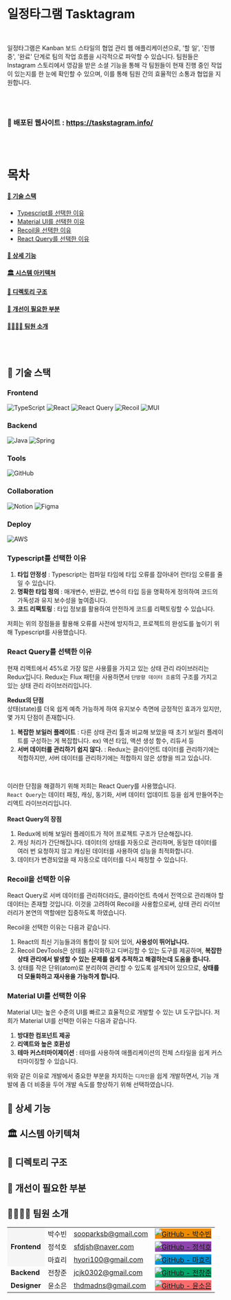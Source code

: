 # 일정타그램 Tasktagram 

<br />

일정타그램은 Kanban 보드 스타일의 협업 관리 웹 애플리케이션으로, '할 일', '진행 중', '완료' 단계로 팀의 작업 흐름을 시각적으로 파악할 수 있습니다. 팀원들은 Instagram 스토리에서 영감을 받은 소셜 기능을 통해 각 팀원들이 현재 진행 중인 작업이 있는지를 한 눈에 확인할 수 있으며, 이를 통해 팀원 간의 효율적인 소통과 협업을 지원합니다.

<br />
<br />

### 🔗 배포된 웹사이트 : https://taskstagram.info/

<br />
<br />

# 목차

#### [🔧 기술 스택](#-기술-스택)
  - [Typescript를 선택한 이유](#typescript를-선택한-이유)
  - [Material UI를 선택한 이유](#material-ui를-선택한-이유)
  - [Recoil을 선택한 이유](#recoil을-선택한-이유)
  - [React Query를 선택한 이유](#react-query를-선택한-이유)
#### [📄 상세 기능](#-상세-기능)
#### [🏛️ 시스템 아키텍쳐](#-시스템-아키텍쳐)
#### [📂 디렉토리 구조](#-디렉토리-구조)
#### [🤔 개선이 필요한 부분](#-개선이-필요한-부분)
#### [🧑‍🧑‍🧒‍🧒 팀원 소개](#-팀원-소개)

<br />
<br />

## 🔧 기술 스택
### Frontend
![TypeScript](https://img.shields.io/badge/typescript-%23007ACC.svg?style=for-the-badge&logo=typescript&logoColor=white)
![React](https://img.shields.io/badge/react-%2320232a.svg?style=for-the-badge&logo=react&logoColor=%2361DAFB)
![React Query](https://img.shields.io/badge/-React%20Query-FF4154?style=for-the-badge&logo=react%20query&logoColor=white)
![Recoil](https://img.shields.io/badge/Recoil-3578E5?style=for-the-badge&logo=Recoil&logoColor=white)
![MUI](https://img.shields.io/badge/MUI-%230081CB.svg?style=for-the-badge&logo=mui&logoColor=white)
<br />

### Backend
![Java](https://img.shields.io/badge/java-%23ED8B00.svg?style=for-the-badge&logo=openjdk&logoColor=white)
![Spring](https://img.shields.io/badge/spring-%236DB33F.svg?style=for-the-badge&logo=spring&logoColor=white)
<br />

### Tools
![GitHub](https://img.shields.io/badge/github-%23121011.svg?style=for-the-badge&logo=github&logoColor=white)
<br />

### Collaboration
![Notion](https://img.shields.io/badge/Notion-%23000000.svg?style=for-the-badge&logo=notion&logoColor=white)
![Figma](https://img.shields.io/badge/figma-%23F24E1E.svg?style=for-the-badge&logo=figma&logoColor=white)
<br />

### Deploy
![AWS](https://img.shields.io/badge/AWS-%23FF9900.svg?style=for-the-badge&logo=amazon-aws&logoColor=white)

### Typescript를 선택한 이유
1. <strong>타입 안정성</strong> : Typescript는 컴파일 타임에 타입 오류를 잡아내어 런타임 오류를 줄일 수 있습니다. <br />
2. <strong>명확한 타입 정의</strong> : 매개변수, 반환값, 변수의 타입 등을 명확하게 정의하여 코드의 가독성과 유지 보수성을 높여줍니다. <br />
3. <strong>코드 리팩토링</strong> : 타입 정보를 활용하여 안전하게 코드를 리팩토링할 수 있습니다. <br />

저희는 위의 장점들을 활용해 오류를 사전에 방지하고, 프로젝트의 완성도를 높이기 위해 Typescript를 사용했습니다. <br />  

### React Query를 선택한 이유
현재 리액트에서 45%로 가장 많은 사용률을 가지고 있는 상태 관리 라이브러리는 Redux입니다. Redux는 Flux 패턴을 사용하면서 `단방향 데이터 흐름`의 구조를 가지고 있는 상태 관리 라이브러리입니다. <br />

<strong>Redux의 단점</strong> <br />
상태(state)를 더욱 쉽게 예측 가능하게 하여 유지보수 측면에 긍정적인 효과가 있지만, 몇 가지 단점이 존재합니다.

1. <strong>복잡한 보일러 플레이트</strong> : 다른 상태 관리 툴과 비교해 보았을 때 초기 보일러 플레이트를 구성하는 게 복잡합니다. ex) 액션 타입, 액션 생성 함수, 리듀서 등
2. <strong>서버 데이터를 관리하기 쉽지 않다.</strong> : Redux는 클라이언트 데이터를 관리하기에는 적합하지만, 서버 데이터를 관리하기에는 적합하지 않은 성향을 띄고 있습니다.
<br />

이러한 단점을 해결하기 위해 저희는 React Query를 사용했습니다. <br />
`React Query`는 데이터 패칭, 캐싱, 동기화, 서버 데이터 업데이트 등을 쉽게 만들어주는 리액트 라이브러리입니다. <br /><br />
<strong>React Query의 장점</strong> <br />
1. Redux에 비해 보일러 플레이트가 적어 프로젝트 구조가 단순해집니다.
2. 캐싱 처리가 간단해집니다. 데이터의 상태를 자동으로 관리하며, 동일한 데이터를 여러 번 요청하지 않고 캐싱된 데이터를 사용하여 성능을 최적화합니다.
3. 데이터가 변경되었을 때 자동으로 데이터를 다시 패칭할 수 있습니다.

### Recoil을 선택한 이유
React Query로 서버 데이터를 관리하더라도, 클라이언트 측에서 전역으로 관리해야 할 데이터는 존재할 것입니다. 이것을 고려하여 Recoil을 사용함으로써, 상태 관리 라이브러리가 본연의 역할에만 집중하도록 하였습니다. <br />

Recoil을 선택한 이유는 다음과 같습니다. <br />
1. React의 최신 기능들과의 통합이 잘 되어 있어, <strong>사용성이 뛰어납니다.</strong>
2. Recoil DevTools은 상태를 시각화하고 디버깅할 수 있는 도구를 제공하며, <strong>복잡한 상태 관리에서 발생할 수 있는 문제를 쉽게 추적하고 해결하는데 도움을 줍니다.</strong>
3. 상태를 작은 단위(atom)로 분리하여 관리할 수 있도록 설계되어 있으므로, <strong>상태를 더 모듈화하고 재사용을 가능하게 합니다.</strong>

### Material UI를 선택한 이유
Material UI는 높은 수준의 UI를 빠르고 효율적으로 개발할 수 있는 UI 도구입니다. 저희가 Material UI를 선택한 이유는 다음과 같습니다. <br />
1. <strong>방대한 컴포넌트 제공</strong>
2. <strong>리액트와 높은 호환성</strong> 
3. <strong>테마 커스터마이제이션</strong> : 테마를 사용하여 애플리케이션의 전체 스타일을 쉽게 커스터마이징할 수 있습니다.

위와 같은 이유로 개발에서 중요한 부분을 차지하는 `디자인`을 쉽게 개발하면서, 기능 개발에 좀 더 비중을 두어 개발 속도를 향상하기 위해 선택하였습니다.

## 📄 상세 기능



## 🏛️ 시스템 아키텍쳐



## 📂 디렉토리 구조



## 🤔 개선이 필요한 부분



## 🧑‍🧑‍🧒‍🧒 팀원 소개
<table>
  <tbody>
    <tr>
      <td rowspan="3" style="background-color: #f5f5f5;"><strong>Frontend</strong></td>
      <td>박수빈</td>
      <td><a href="mailto:sooparksb@gmail.com">sooparksb@gmail.com</a></td>
      <td>
        <a href="https://github.com/sooparkdev">
          <img src="https://img.shields.io/badge/GitHub-ED8B00?style=flat-square&logo=GitHub&logoColor=white" alt="GitHub - 박수빈" style="background-color: #ED8B00;" />
        </a>
      </td>
    </tr>
    <tr>
      <td>정석호</td>
      <td><a href="mailto:sfdjsh@naver.com">sfdjsh@naver.com</a></td>
      <td>
        <a href="https://github.com/sfdjsh">
          <img src="https://img.shields.io/badge/GitHub-8E44AD?style=flat-square&logo=GitHub&logoColor=white" alt="GitHub - 정석호" style="background-color: #8E44AD;" />
        </a>
      </td>
    </tr>
    <tr>
      <td>마효리</td>
      <td><a href="mailto:hyori100@gmail.com">hyori100@gmail.com</a></td>
      <td>
        <a href="https://github.com/hyori100">
          <img src="https://img.shields.io/badge/GitHub-0094D8?style=flat-square&logo=GitHub&logoColor=white" alt="GitHub - 마효리" style="background-color: #0094D8;" />
        </a>
      </td>
    </tr>
    <tr>
      <td><strong>Backend</strong></td>
      <td>전창준</td>
      <td><a href="mailto:jcjk0302@gmail.com">jcjk0302@gmail.com</a></td>
      <td>
        <a href="https://github.com/ondjj">
          <img src="https://img.shields.io/badge/GitHub-00A86B?style=flat-square&logo=GitHub&logoColor=white" alt="GitHub - 전창준" style="background-color: #00A86B;" />
        </a>
      </td>
    </tr>
    <tr>
      <td><strong>Designer</strong></td>
      <td>윤소은</td>
      <td><a href="mailto:thdmadns@gmail.com">thdmadns@gmail.com</a></td>
      <td>
        <a href="https://github.com/Dubabbi">
          <img src="https://img.shields.io/badge/GitHub-FB6C6C?style=flat-square&logo=GitHub&logoColor=white" alt="GitHub - 윤소은" style="background-color: #FB6C6C;" />
        </a>
      </td>
    </tr>
  </tbody>
</table>

